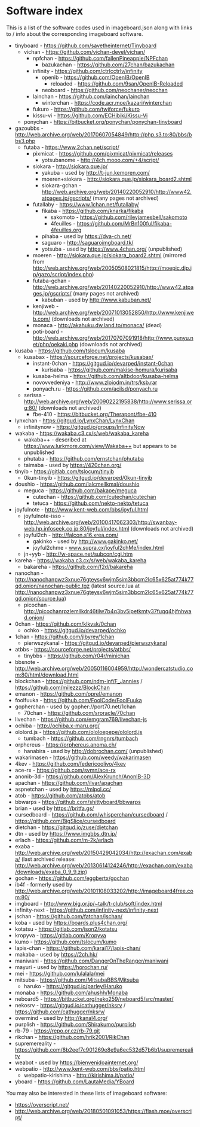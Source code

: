 # Software index

This is a list of the software codes used in imageboard.json along with links to / info about the corresponding imageboard software.

- tinyboard - https://github.com/savetheinternet/Tinyboard
    - vichan - https://github.com/vichan-devel/vichan/
        - npfchan - https://github.com/fallenPineapple/NPFchan
            - bazukachan - https://github.com/27chan/bazukachan
        - infinity - https://github.com/ctrlcctrlv/infinity
            - openib - https://github.com/OpenIB/OpenIB
                - reloaded - https://github.com/9san/OpenIB-Reloaded
            - neoboard - https://github.com/neochaner/neochan
        - lainchan - https://github.com/lainchan/lainchan
            - winterchan - https://code.acr.moe/kazari/winterchan
        - fukuro - https://github.com/twiforce/fukuro
        - kissu-vi - https://github.com/ECHibiki/Kissu-Vi
    - ponychan - https://bitbucket.org/ponychan/ponychan-tinyboard
- gazoubbs - http://web.archive.org/web/20170607054849/http://php.s3.to:80/bbs/bbs3.php
    - futaba - https://www.2chan.net/script/
        - pixmicat - https://github.com/pixmicat/pixmicat/releases
            - yotsubanome - http://4ch.mooo.com/+4/script/
        - siokara - http://siokara.que.jp/
            - yakuba - used by http://t-jun.kemoren.com/
            - moeren+siokara - http://siokara.que.jp/siokara_board2.shtml
            - siokara-gchan - http://web.archive.org/web/20140220052910/http://www42.atpages.jp/gscripts/ (many pages not archived)
        - futallaby - https://www.1chan.net/futallaby/
            - fikaba - https://github.com/knarka/fikaba
                - sakomoto - https://github.com/rileyjamesbell/sakomoto
                - 4feuilles - https://github.com/MrBn100ful/fikaba-4feuilles.org
            - pihaba - used by https://dva-ch.net/
            - saguaro - http://saguaroimgboard.tk/
            - yotsuba - used by https://www.4chan.org/ (unpublished)
        - moeren - http://siokara.que.jp/siokara_board2.shtml (mirrored from http://web.archive.org/web/20050508021815/http://moepic.dip.jp/gazo/script/index.php)
        - futaba-gchan - http://web.archive.org/web/20140220052910/http://www42.atpages.jp/gscripts/ (many pages not archived)
            - kabuban - used by http://www.kabuban.net/
        - kenjiweb - http://web.archive.org/web/20071013052850/http://www.kenjiweb.com/ (downloads not archived)
        - monaca - http://akahuku.dw.land.to/monaca/ (dead)
        - poti-board - http://web.archive.org/web/20170707091918/http://www.punyu.net/php/oekaki.php (downloads not archived)
- kusaba - https://github.com/tslocum/kusaba
    - kusabax - https://sourceforge.net/projects/kusabax/
        - instant-0chan - https://gitgud.io/devarped/instant-0chan
            - kurisaba - https://github.com/makise-homura/kurisaba
        - kusaba-helma - https://github.com/altbdoor/kusaba-helma
        - novovvedeniya - http://www.zloiodm.in/trs/ksb.rar
        - ponyach.ru - https://github.com/acilsd/ponyach.ru
    - serissa - http://web.archive.org/web/20090222195838/http://www.serissa.org:80/ (downloads not archived)
        - fbe-410 - https://bitbucket.org/Therapont/fbe-410
- lynxchan - https://gitgud.io/LynxChan/LynxChan
    - infinitynow - https://gitgud.io/groups/InfinityNow
- wakaba - https://wakaba.c3.cx/s/web/wakaba_kareha
    - wakaba++ - described at https://www.lurkmore.com/view/Wakaba++ but appears to be unpublished
    - phutaba - https://github.com/ernstchan/phutaba
    - taimaba - used by https://420chan.org/
- tinyib - https://gitlab.com/tslocum/tinyib
    - 0kun-tinyib - https://gitgud.io/devarped/0kun-tinyib
- doushio - https://github.com/lalcmellkmal/doushio
    - meguca - https://github.com/bakape/meguca
        - cutechan - https://github.com/cutechan/cutechan
        - tetuca - https://github.com/nekto-nekto/tetuca
- joyfulnote - http://www.kent-web.com/bbs/joyful.html
    - joyfulnote-isso - http://web.archive.org/web/20100417062303/http://swanbay-web.hp.infoseek.co.jp:80/joyful/index.html (downloads not archived)
    - joyful2ch - http://falcon.s16.xrea.com/
        - gakinko - used by http://www.gakinko.net/
        - joyful2chme - www.supra.cx/joyful2chMe/index.html
    - jn+yyb - http://w-space.net/subcon/cgi.htm
- kareha - https://wakaba.c3.cx/s/web/wakaba_kareha
    - bakareha - https://github.com/f2d/bakareha
- nanochan - http://nanochanpwz3xnue76gteysv6wjm5sim3bbcm2lc65x625at774k77qd.onion/nanochan-public.tgz (latest source.lua at http://nanochanpwz3xnue76gteysv6wjm5sim3bbcm2lc65x625at774k77qd.onion/source.lua)
    - picochan - http://picochanrpzlemllkdr46tilw7b4q3bv5ipetkmty37fuqq4hjfnhwad.onion/
- 0chan - https://github.com/klkvsk/0chan
    - ochko - https://gitgud.io/devarped/ochko
- 1chan - https://github.com/jlbyrey/1chan
    - pierwszykanal - https://gitgud.io/devarped/pierwszykanal
- atbbs - https://sourceforge.net/projects/atbbs/
    - tinybbs - https://github.com/r04r/minichan
- bbsnote - http://web.archive.org/web/20050116004959/http://wondercatstudio.com:80/html/download.html
- blockchan - https://github.com/ndm-inf/F_Jannies / https://github.com/milezzz/BlockChan
- emanon - https://github.com/oprel/emanon
- foolfuuka - https://github.com/FoolCode/FoolFuuka
- gopherchan - used by gopher://port70.net/1chan
    - 70chan - https://github.com/sroracle/70chan
- livechan - https://github.com/emgram769/livechan-js
- ochiba - http://ochiba.x-maru.org/
- ololord.js - https://github.com/ololoepepe/ololord.js
    - tumbach - https://github.com/rngnrs/tumbach
- orphereus - https://orphereus.anoma.ch/
    - hanabira - used by http://dobrochan.com/ (unpublished)
- wakarimasen - https://github.com/weedy/wakarimasen
- 4kev - https://github.com/federicoolivo/4kev
- ace-rx - https://github.com/svmn/ace-rx
- anonib-3d - https://github.com/AlexKrunch/AnonIB-3D
- apachan - https://github.com/ilvar/apachan
- aspnetchan - used by https://mlpol.cc/
- atob - https://github.com/atobs/atob
- bbwarps - https://github.com/shittyboard/bbwarps
- brian - used by https://britfa.gs/
- cursedboard - https://github.com/whisperchan/cursedboard / https://github.com/BigSlice/cursedboard
- dietchan - https://gitgud.io/zuse/dietchan
- dtn - used by https://www.imgbbs.dtn.jp/
- erlach - https://github.com/m-2k/erlach
- exaba - http://web.archive.org/web/20150429042034/http://exachan.com/exaba/ (last archived release: http://web.archive.org/web/20130614124246/http://exachan.com/exaba/downloads/exaba_0_9_9.zip)
- gochan - https://github.com/eggbertx/gochan
- ib4f - formerly used by http://web.archive.org/web/20101108033202/http://imageboard4free.com:80/
- imgboard - http://www.big.or.jp/~talk/t-club/soft/index.html
- infinity-next - https://github.com/infinity-next/infinity-next
- jschan - https://github.com/fatchan/jschan/
- koba - used by https://boards.plus4chan.org/
- kotatsu - https://gitlab.com/ison2/kotatsu
- kropyva - https://gitlab.com/Kropyva
- kumo - https://github.com/tslocum/kumo
- lapis-chan - https://github.com/karai17/lapis-chan/
- makaba - used by https://2ch.hk/
- maniwani - https://github.com/DangerOnTheRanger/maniwani
- mayuri - used by https://horochan.ru/
- mei - https://github.com/lulalala/mei
- mitsuba - https://github.com/MitsubaBBS/Mitsuba
    - haruko - https://gitgud.io/parley/Haruko
- monaba - https://github.com/ahushh/Monaba
- neboard5 - https://bitbucket.org/neko259/neboard5/src/master/
- nekosrv - https://gitgud.io/cathugger/nksrv / https://github.com/cathugger/nksrv/
- overmind - used by http://kanal4.org/
- purplish - https://github.com/Shirakumo/purplish
- rb-79 - https://repo.or.cz/rb-79.git
- rikchan - https://github.com/hrik2001/RikChan
- supremereality - https://github.com/8b2eef7c901269e8e9a6ec532d57b6b1/supremereality
- weabot - used by https://bienvenidoainternet.org/
- webpatio - http://www.kent-web.com/bbs/patio.html
    - webpatio-kirishima - http://kirishima.it/patio/
- yboard - https://github.com/LautaMedia/YBoard

You may also be interested in these lists of imageboard software:
* https://overscript.net/
* http://web.archive.org/web/20180501091053/https://flash.moe/overscript/
